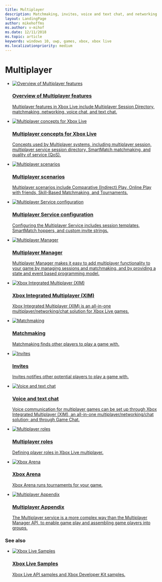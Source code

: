 ```yaml
---
title: Multiplayer
description: Matchmaking, invites, voice and text chat, and networking.
layout: LandingPage
author: mikehoffms
ms.author: v-mihof
ms.date: 12/11/2018
ms.topic: article
keywords: windows 10, uwp, games, xbox, xbox live
ms.localizationpriority: medium
---
```


<h1>Multiplayer</h1>

<ul class="cardsF panelContent cols cols2">
    <li>
        <a href="multiplayer-intro.md">
            <div class="cardSize">
                <div class="cardPadding">
                    <div class="card">
                        <div class="cardImageOuter">
                            <div class="cardImage">
                                <img src="https://docs.microsoft.com/media/common/i_overview.svg" alt="Overview of Multiplayer features" />
                            </div>
                        </div>
                        <div class="cardText">
                            <h3>Overview of Multiplayer features</h3>
                            <p>Multiplayer features in Xbox Live include Multiplayer Session Directory, matchmaking, networking, voice chat, and text chat.</p>
                        </div>
                    </div>
                </div>
            </div>
        </a>
    </li>
    <li>
        <a href="multiplayer-concepts.md">
            <div class="cardSize">
                <div class="cardPadding">
                    <div class="card">
                        <div class="cardImageOuter">
                            <div class="cardImage">
                                <img src="https://docs.microsoft.com/media/common/i_reference.svg" alt="Multiplayer concepts for Xbox Live" />
                            </div>
                        </div>
                        <div class="cardText">
                            <h3>Multiplayer concepts for Xbox Live</h3>
                            <p>Concepts used by Multiplayer systems, including multiplayer session, multiplayer service session directory, SmartMatch matchmaking, and quality of service (QoS).</p>
                        </div>
                    </div>
                </div>
            </div>
        </a>
    </li>
    <li>
        <a href="multiplayer-scenarios.md">
            <div class="cardSize">
                <div class="cardPadding">
                    <div class="card">
                        <div class="cardImageOuter">
                            <div class="cardImage">
                                <img src="https://docs.microsoft.com/media/common/i_road-map.svg" alt="Multiplayer scenarios" />
                            </div>
                        </div>
                        <div class="cardText">
                            <h3>Multiplayer scenarios</h3>
                            <p>Multiplayer scenarios include Comparative (Indirect) Play, Online Play with friends, Skill-Based Matchmaking, and Tournaments.</p>
                        </div>
                    </div>
                </div>
            </div>
        </a>
    </li>
    <li>
        <a href="service-configuration/multiplayer-service-configuration.md">
            <div class="cardSize">
                <div class="cardPadding">
                    <div class="card">
                        <div class="cardImageOuter">
                            <div class="cardImage">
                                <img src="https://docs.microsoft.com/media/common/i_drivers.svg" alt="Multiplayer Service configuration" />
                            </div>
                        </div>
                        <div class="cardText">
                            <h3>Multiplayer Service configuration</h3>
                            <p>Configuring the Multiplayer Service includes session templates, SmartMatch hoppers, and custom invite strings.</p>
                        </div>
                    </div>
                </div>
            </div>
        </a>
    </li>
    <li>
        <a href="multiplayer-manager/multiplayer-manager.md">
            <div class="cardSize">
                <div class="cardPadding">
                    <div class="card">
                        <div class="cardImageOuter">
                            <div class="cardImage">
                                <img src="https://docs.microsoft.com/media/common/i_agent.svg" alt="Multiplayer Manager" />
                            </div>
                        </div>
                        <div class="cardText">
                            <h3>Multiplayer Manager</h3>
                            <p>Multiplayer Manager makes it easy to add multiplayer functionality to your game by managing sessions and matchmaking, and by providing a state and event based programming model.</p>
                        </div>
                    </div>
                </div>
            </div>
        </a>
    </li>
    <li>
        <a href="xbox-integrated-multiplayer/xbox-integrated-multiplayer.md">
            <div class="cardSize">
                <div class="cardPadding">
                    <div class="card">
                        <div class="cardImageOuter">
                            <div class="cardImage">
                                <img src="https://docs.microsoft.com/media/common/i_agent.svg" alt="Xbox Integrated Multiplayer (XIM)" />
                            </div>
                        </div>
                        <div class="cardText">
                            <h3>Xbox Integrated Multiplayer (XIM)</h3>
                            <p>Xbox Integrated Multiplayer (XIM) is an all-in-one multiplayer/networking/chat solution for Xbox Live games.</p>
                        </div>
                    </div>
                </div>
            </div>
        </a>
    </li>
    <li>
        <a href="matchmaking/matchmaking.md">
            <div class="cardSize">
                <div class="cardPadding">
                    <div class="card">
                        <div class="cardImageOuter">
                            <div class="cardImage">
                                <img src="https://docs.microsoft.com/media/common/i_pull-request.svg" alt="Matchmaking" />
                            </div>
                        </div>
                        <div class="cardText">
                            <h3>Matchmaking</h3>
                            <p>Matchmaking finds other players to play a game with.</p>
                        </div>
                    </div>
                </div>
            </div>
        </a>
    </li>
    <li>
        <a href="invite/multiplayer-invite.md">
            <div class="cardSize">
                <div class="cardPadding">
                    <div class="card">
                        <div class="cardImageOuter">
                            <div class="cardImage">
                                <img src="https://docs.microsoft.com/media/common/i_mail.svg" alt="Invites" />
                            </div>
                        </div>
                        <div class="cardText">
                            <h3>Invites</h3>
                            <p>Invites notifies other potential players to play a game with.</p>
                        </div>
                    </div>
                </div>
            </div>
        </a>
    </li>
    <li>
        <a href="chat/voice-chat_nav.md">
            <div class="cardSize">
                <div class="cardPadding">
                    <div class="card">
                        <div class="cardImageOuter">
                            <div class="cardImage">
                                <img src="https://docs.microsoft.com/media/common/i_blog.svg" alt="Voice and text chat" />
                            </div>
                        </div>
                        <div class="cardText">
                            <h3>Voice and text chat</h3>
                            <p>Voice communication for multiplayer games can be set up through Xbox Integrated Multiplayer (XIM), an all-in-one multiplayer/networking/chat solution; and through Game Chat.</p>
                        </div>
                    </div>
                </div>
            </div>
        </a>
    </li>
    <li>
        <a href="multiplayer-roles.md">
            <div class="cardSize">
                <div class="cardPadding">
                    <div class="card">
                        <div class="cardImageOuter">
                            <div class="cardImage">
                                <img src="https://docs.microsoft.com/media/common/i_account-management.svg" alt="Multiplayer roles" />
                            </div>
                        </div>
                        <div class="cardText">
                            <h3>Multiplayer roles</h3>
                            <p>Defining player roles in Xbox Live multiplayer.</p>
                        </div>
                    </div>
                </div>
            </div>
        </a>
    </li>
    <li>
        <a href="arena/xbox-arena.md">
            <div class="cardSize">
                <div class="cardPadding">
                    <div class="card">
                        <div class="cardImageOuter">
                            <div class="cardImage">
                                <img src="https://docs.microsoft.com/media/common/i_generic-database.svg" alt="Xbox Arena" />
                            </div>
                        </div>
                        <div class="cardText">
                            <h3>Xbox Arena</h3>
                            <p>Xbox Arena runs tournaments for your game.</p>
                        </div>
                    </div>
                </div>
            </div>
        </a>
    </li>
    <li>
        <a href="multiplayer-appendix/multiplayer-appendix.md">
            <div class="cardSize">
                <div class="cardPadding">
                    <div class="card">
                        <div class="cardImageOuter">
                            <div class="cardImage">
                                <img src="https://docs.microsoft.com/media/common/i_library.svg" alt="Multiplayer Appendix" />
                            </div>
                        </div>
                        <div class="cardText">
                            <h3>Multiplayer Appendix</h3>
                            <p>The Multiplayer service is a more complex way than the Multiplayer Manager API, to enable game play and assembling game players into groups.</p>
                        </div>
                    </div>
                </div>
            </div>
        </a>
    </li>
</ul>


### See also

<ul class="cardsF panelContent cols cols2">
    <li>
        <a href="../samples.md">
            <div class="cardSize">
                <div class="cardPadding">
                    <div class="card">
                        <div class="cardImageOuter">
                            <div class="cardImage">
                                <img src="https://docs.microsoft.com/media/common/i_download-generic.svg" alt="Xbox Live Samples"/>
                            </div>
                        </div>
                        <div class="cardText">
                            <h3>Xbox Live Samples</h3>
                            <p>Xbox Live API samples and Xbox Developer Kit samples.</p>
                        </div>
                    </div>
                </div>
            </div>
        </a>
    </li>
</ul>
